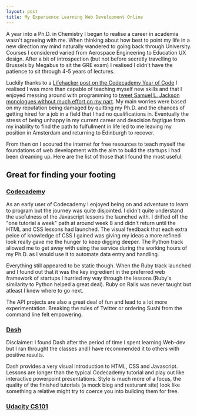 ```yaml
---
layout: post
title: My Experience Learning Web Development Online
---
```


A year into a Ph.D. in Chemistry I began to realise a career in academia wasn't agreeing with me. When thinking about how best to point my life in a new direction my mind naturally wandered to going back through University. Courses I considered varied from Aerospace Engineering to Education UX design. After a bit of introspection (but not before secretly travelling to Brussels by Megabus to sit the GRE exam) I realised I didn't have the patience to sit through 4-5 years of lectures.

Luckily thanks to a [Lifehacker post on the Codecademy Year of Code](http://lifehacker.com/5872682/learn-to-code-in-2012-with-free-weekly-programming-lessons-from-codecademy) I realised I was more than capable of teaching myself new skills and that I enjoyed messing around with programming to [tweet Samuel L. Jackson monologues without much effort on my part](https://github.com/ddmck/StoryTweeter). My main worries were based on my reputation being damaged by quitting my Ph.D. and the chances of getting hired for a job in a field that I had no qualifications in. Eventually the stress of being unhappy in my current career and descision fagtigue from my inability to find the path to fulfullment in life led to me leaving my position in Amsterdam and returning to Edinburgh to recover.

From then on I scoured the internet for free resources to teach myself the foundations of web development with the aim to build the startups I had been dreaming up. Here are the list of those that I found the most useful:

## Great for finding your footing

### [Codecademy](http://www.codecademy.com)

As an early user of Codecademy I enjoyed being on and adventure to learn to program but the journey was quite disjointed. I didn't quite understand the usefulness of the Javascript lessons the launched with. I drifted off the "one tutorial a week" path at around week 8 and didn't return until the HTML and CSS lessons had launched. The visual feedback that each extra peice of knowledge of CSS I gained was giving my ideas a more refined look really gave me the hunger to keep digging deeper. The Python track allowed me to get away with using the service during the working hours of my Ph.D. as I would use it to automate data entry and handling. 

Everything still appeared to be static though. When the Ruby track launched and I found out that it was the key ingredient in the preferred web framework of startups I hurried my way through the lessons (Ruby's similarity to Python helped a great deal). Ruby on Rails was never taught but atleast I knew where to go next.

The API projects are also a great deal of fun and lead to a lot more experimentation. Breaking the rules of Twitter or ordering Sushi from the command line felt empowering. 

### [Dash](https://dash.generalassemb.ly/?vip=true)

Disclaimer: I found Dash after the period of time I spent learning Web-dev but I ran throught the classes and I have recommended it to others with positive results.

Dash provides a very visual introduction to HTML, CSS and Javascript. Lessons are longer than the typical Codecademy tutorial and play out like interactive powerpoint presentations. Style is much more of a focus, the quality of the finished tutorials (a mock blog and resturant site) look like something a relative might try to coerce you into building them for free.

### [Udacity CS101](https://www.udacity.com/course/cs101)